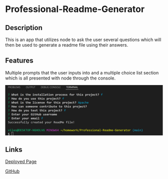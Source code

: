 # Professional-Readme-Generator


## Description

This is an app that utilizes node to ask the user several questions which will then be used
to generate a readme file using their answers.


## Features

Multiple prompts that the user inputs into and a multiple choice list section which is
all presented with node through the console.

<img src="./screenshot.png">

## Links


<a href="https://vilas-izquierdo.github.io/Professional-Readme-Generator/">Deployed Page</a>

<a href="https://github.com/vilas-izquierdo/Professional-Readme-Generator">GitHub</a>